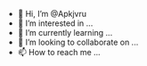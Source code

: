 - 👋 Hi, I’m @Apkjvru
- 👀 I’m interested in ...
- 🌱 I’m currently learning ...
- 💞️ I’m looking to collaborate on ...
- 📫 How to reach me ...

<!---
Apkjvru/Apkjvru is a ✨ special ✨ repository because its `README.md` (this file) appears on your GitHub profile.
You can click the Preview link to take a look at your changes.
--->
